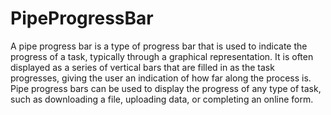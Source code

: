 # PipeProgressBar
A pipe progress bar is a type of progress bar that is used to indicate the progress of a task, typically through a graphical representation. It is often displayed as a series of vertical bars that are filled in as the task progresses, giving the user an indication of how far along the process is. Pipe progress bars can be used to display the progress of any type of task, such as downloading a file, uploading data, or completing an online form.
